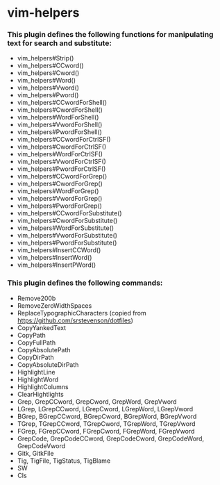 # vim-helpers

### This plugin defines the following functions for manipulating text for search and substitute:

* vim_helpers#Strip()
* vim_helpers#CCword()
* vim_helpers#Cword()
* vim_helpers#Word()
* vim_helpers#Vword()
* vim_helpers#Pword()
* vim_helpers#CCwordForShell()
* vim_helpers#CwordForShell()
* vim_helpers#WordForShell()
* vim_helpers#VwordForShell()
* vim_helpers#PwordForShell()
* vim_helpers#CCwordForCtrlSF()
* vim_helpers#CwordForCtrlSF()
* vim_helpers#WordForCtrlSF()
* vim_helpers#VwordForCtrlSF()
* vim_helpers#PwordForCtrlSF()
* vim_helpers#CCwordForGrep()
* vim_helpers#CwordForGrep()
* vim_helpers#WordForGrep()
* vim_helpers#VwordForGrep()
* vim_helpers#PwordForGrep()
* vim_helpers#CCwordForSubstitute()
* vim_helpers#CwordForSubstitute()
* vim_helpers#WordForSubstitute()
* vim_helpers#VwordForSubstitute()
* vim_helpers#PwordForSubstitute()
* vim_helpers#InsertCCWord()
* vim_helpers#InsertWord()
* vim_helpers#InsertPWord()

### This plugin defines the following commands:

* Remove200b
* RemoveZeroWidthSpaces
* ReplaceTypographicCharacters (copied from https://github.com/srstevenson/dotfiles)
* CopyYankedText
* CopyPath
* CopyFullPath
* CopyAbsolutePath
* CopyDirPath
* CopyAbsoluteDirPath
* HighlightLine
* HighlightWord
* HighlightColumns
* ClearHightlights
* Grep, GrepCCword, GrepCword, GrepWord, GrepVword
* LGrep, LGrepCCword, LGrepCword, LGrepWord, LGrepVword
* BGrep, BGrepCCword, BGrepCword, BGrepWord, BGrepVword
* TGrep, TGrepCCword, TGrepCword, TGrepWord, TGrepVword
* FGrep, FGrepCCword, FGrepCword, FGrepWord, FGrepVword
* GrepCode, GrepCodeCCword, GrepCodeCword, GrepCodeWord, GrepCodeVword
* Gitk, GitkFile
* Tig, TigFile, TigStatus, TigBlame
* SW
* Cls

